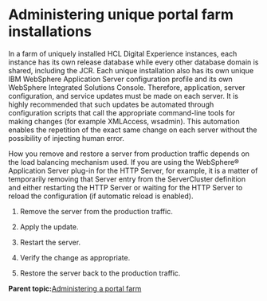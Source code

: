 # Administering unique portal farm installations 

In a farm of uniquely installed HCL Digital Experience instances, each instance has its own release database while every other database domain is shared, including the JCR. Each unique installation also has its own unique IBM WebSphere Application Server configuration profile and its own WebSphere Integrated Solutions Console. Therefore, application, server configuration, and service updates must be made on each server. It is highly recommended that such updates be automated through configuration scripts that call the appropriate command-line tools for making changes \(for example XMLAccess, wsadmin\). This automation enables the repetition of the exact same change on each server without the possibility of injecting human error.

How you remove and restore a server from production traffic depends on the load balancing mechanism used. If you are using the WebSphere® Application Server plug-in for the HTTP Server, for example, it is a matter of temporarily removing that Server entry from the ServerCluster definition and either restarting the HTTP Server or waiting for the HTTP Server to reload the configuration \(if automatic reload is enabled\).

1.  Remove the server from the production traffic.

2.  Apply the update.

3.  Restart the server.

4.  Verify the change as appropriate.

5.  Restore the server back to the production traffic.


**Parent topic:**[Administering a portal farm ](../install/admin_farm.md)

